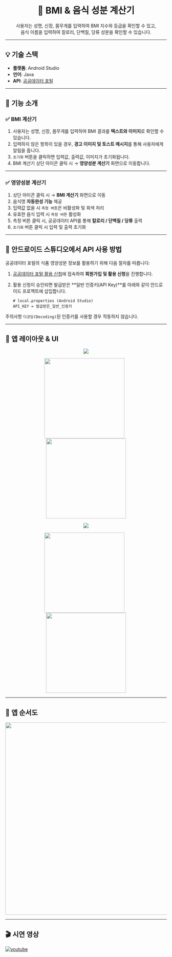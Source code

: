 <h1 align="center">📱 BMI & 음식 성분 계산기</h1>

<p align="center">
  사용자는 성명, 신장, 몸무게를 입력하여 BMI 지수와 등급을 확인할 수 있고,<br>
  음식 이름을 입력하여 칼로리, 단백질, 당류 성분을 확인할 수 있습니다.
</p>

---

## 💡 기술 스택

- **플랫폼**: Android Studio  
- **언어**: Java  
- **API**: [공공데이터 포털](https://www.data.go.kr/)

---

## 🔢 기능 소개

### ✅ BMI 계산기

1. 사용자는 성명, 신장, 몸무게를 입력하여 BMI 결과를 **텍스트와 이미지**로 확인할 수 있습니다.
2. 입력하지 않은 항목이 있을 경우, **경고 이미지 및 토스트 메시지**를 통해 사용자에게 알림을 줍니다.
3. `초기화` 버튼을 클릭하면 입력값, 출력값, 이미지가 초기화됩니다.
4. BMI 계산기 상단 아이콘 클릭 시 → **영양성분 계산기** 화면으로 이동합니다.

---

### ✅ 영양성분 계산기

1. 상단 아이콘 클릭 시 → **BMI 계산기** 화면으로 이동
2. 음식명 **자동완성 기능** 제공
3. 입력값 없을 시 `측정 버튼`은 비활성화 및 회색 처리
4. 유효한 음식 입력 시 `측정 버튼` 활성화
5. 측정 버튼 클릭 시, 공공데이터 API를 통해 **칼로리 / 단백질 / 당류** 출력
6. `초기화` 버튼 클릭 시 입력 및 출력 초기화

---

## 📡 안드로이드 스튜디오에서 API 사용 방법

공공데이터 포털의 식품 영양성분 정보를 활용하기 위해 다음 절차를 따릅니다:

1. [공공데이터 포털 활용 신청](https://www.data.go.kr/data/15100070/standard.do)에 접속하여 **회원가입 및 활용 신청**을 진행합니다.
2. 활용 신청이 승인되면 발급받은 **일반 인증키(API Key)**를 아래와 같이 안드로이드 프로젝트에 삽입합니다.

   ```properties
   # local.properties (Android Studio)
   API_KEY = 발급받은_일반_인증키

주의사항
`디코딩(Decoding)`된 인증키를 사용할 경우 작동하지 않습니다.

---

## 📱 앱 레이아웃 & UI

<p align="center">
  <img src="https://velog.velcdn.com/images/mourn5367/post/e9be339f-ec41-42f9-b0cf-1370eaa4d564/image.png">
</p>

<p align="center">
  <img src="https://velog.velcdn.com/images/mourn5367/post/5c594a42-f47e-4d98-9b2f-29e3cbdbe344/image.png" width="250" style="margin-right: 10px;">
  <img src="https://velog.velcdn.com/images/mourn5367/post/ba24d768-c1ca-4803-976a-c388bd0f00ad/image.png" width="250">
</p>

<p align="center">
  <img src="https://velog.velcdn.com/images/mourn5367/post/599d0a29-7175-4cf4-bbe8-58e5afcf1565/image.png">
</p>

<p align="center">
  <img src="https://velog.velcdn.com/images/mourn5367/post/5b089bc4-4ae5-4e8f-ae89-2a7098187422/image.png" width="250" style="margin-right: 10px;">
  <img src="https://velog.velcdn.com/images/mourn5367/post/895477e0-86fe-4485-a615-b665b28a5197/image.png" width="250">
</p>

---

## 🔁 앱 순서도

<p align="center">
  <img src="https://velog.velcdn.com/images/mourn5367/post/fa1e5b7f-8b79-47fa-8d69-1f62dda9109c/image.png" width="600">
</p>

---

## 🎬 시연 영상
<p align="center">
    
[![youtube](http://img.youtube.com/vi/mCzW7X5DYqI/0.jpg)](https://youtube.com/shorts/mCzW7X5DYqI?feature=share)

</p>

